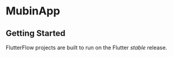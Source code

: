 # MubinApp


## Getting Started

FlutterFlow projects are built to run on the Flutter _stable_ release.
